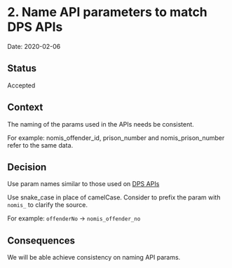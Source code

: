 # 2. Name API parameters to match DPS APIs
Date: 2020-02-06

## Status

Accepted

## Context

The naming of the params used in the APIs needs be consistent.

For example:
nomis_offender_id, prison_number and nomis_prison_number refer to the same data.

## Decision
Use param names similar to those used on [DPS APIs](https://gateway.prod.nomis-api.service.hmpps.dsd.io/elite2api/swagger-ui.html#//offenders/getAddressesByOffenderNoUsingGET)

Use snake_case in place of camelCase.
Consider to prefix the param with `nomis_` to clarify the source.

For example:
`offenderNo` -> `nomis_offender_no`


## Consequences
We will be able achieve consistency on naming API params.

